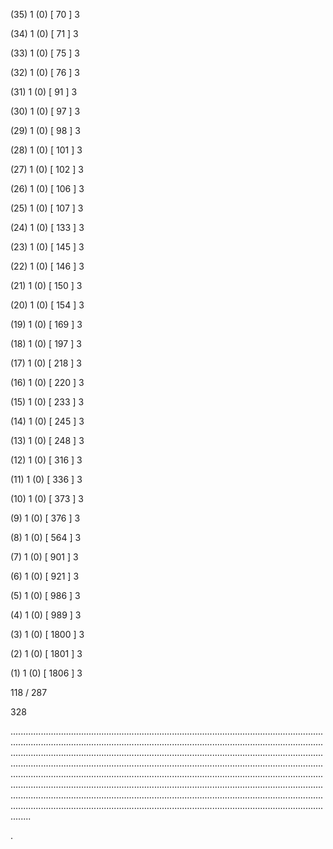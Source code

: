(35) 1 (0) [ 70 ] 3 


(34) 1 (0) [ 71 ] 3 


(33) 1 (0) [ 75 ] 3 


(32) 1 (0) [ 76 ] 3 


(31) 1 (0) [ 91 ] 3 


(30) 1 (0) [ 97 ] 3 


(29) 1 (0) [ 98 ] 3 


(28) 1 (0) [ 101 ] 3 


(27) 1 (0) [ 102 ] 3 


(26) 1 (0) [ 106 ] 3 


(25) 1 (0) [ 107 ] 3 


(24) 1 (0) [ 133 ] 3 


(23) 1 (0) [ 145 ] 3 


(22) 1 (0) [ 146 ] 3 


(21) 1 (0) [ 150 ] 3 


(20) 1 (0) [ 154 ] 3 


(19) 1 (0) [ 169 ] 3 


(18) 1 (0) [ 197 ] 3 


(17) 1 (0) [ 218 ] 3 


(16) 1 (0) [ 220 ] 3 


(15) 1 (0) [ 233 ] 3 


(14) 1 (0) [ 245 ] 3 


(13) 1 (0) [ 248 ] 3 


(12) 1 (0) [ 316 ] 3 


(11) 1 (0) [ 336 ] 3 


(10) 1 (0) [ 373 ] 3 


(9) 1 (0) [ 376 ] 3 


(8) 1 (0) [ 564 ] 3 


(7) 1 (0) [ 901 ] 3 


(6) 1 (0) [ 921 ] 3 


(5) 1 (0) [ 986 ] 3 


(4) 1 (0) [ 989 ] 3 


(3) 1 (0) [ 1800 ] 3 


(2) 1 (0) [ 1801 ] 3 


(1) 1 (0) [ 1806 ] 3 


118 / 287 


328 


........................................................................................................................................................................................................................................................................................................................................................................................................................................................................................................................................................................................................................................................................................................................................................................................................................................................................................................................................................................................................................................ 


 


. 

